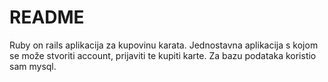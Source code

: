 # README

Ruby on rails aplikacija za kupovinu karata. Jednostavna aplikacija s kojom se može stvoriti account, prijaviti te kupiti karte.
Za bazu podataka koristio sam mysql.

